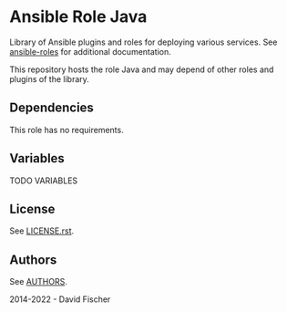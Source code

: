# Ansible Role Java

Library of Ansible plugins and roles for deploying various services.
See [ansible-roles](https://github.com/davidfischer-ch/ansible-roles) for additional documentation.

This repository hosts the role Java and may depend of other roles and plugins of the library.

## Dependencies

This role has no requirements.

## Variables

TODO VARIABLES

## License

See [LICENSE.rst](LICENSE.rst).

## Authors

See [AUTHORS](AUTHORS).

2014-2022 - David Fischer
